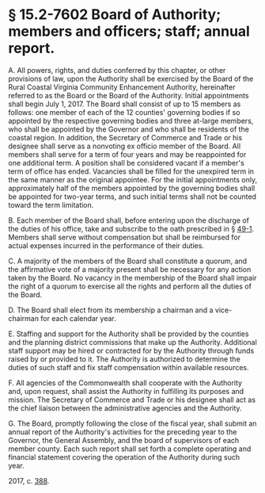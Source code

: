# § 15.2-7602 Board of Authority; members and officers; staff; annual report.

<p>A. All powers, rights, and duties conferred by this chapter, or other provisions of law, upon the Authority shall be exercised by the Board of the Rural Coastal Virginia Community Enhancement Authority, hereinafter referred to as the Board or the Board of the Authority. Initial appointments shall begin July 1, 2017. The Board shall consist of up to 15 members as follows: one member of each of the 12 counties' governing bodies if so appointed by the respective governing bodies and three at-large members, who shall be appointed by the Governor and who shall be residents of the coastal region. In addition, the Secretary of Commerce and Trade or his designee shall serve as a nonvoting ex officio member of the Board. All members shall serve for a term of four years and may be reappointed for one additional term. A position shall be considered vacant if a member's term of office has ended. Vacancies shall be filled for the unexpired term in the same manner as the original appointee. For the initial appointments only, approximately half of the members appointed by the governing bodies shall be appointed for two-year terms, and such initial terms shall not be counted toward the term limitation.</p><p>B. Each member of the Board shall, before entering upon the discharge of the duties of his office, take and subscribe to the oath prescribed in § <a href='http://law.lis.virginia.gov/vacode/49-1/'>49-1</a>. Members shall serve without compensation but shall be reimbursed for actual expenses incurred in the performance of their duties.</p><p>C. A majority of the members of the Board shall constitute a quorum, and the affirmative vote of a majority present shall be necessary for any action taken by the Board. No vacancy in the membership of the Board shall impair the right of a quorum to exercise all the rights and perform all the duties of the Board.</p><p>D. The Board shall elect from its membership a chairman and a vice-chairman for each calendar year.</p><p>E. Staffing and support for the Authority shall be provided by the counties and the planning district commissions that make up the Authority. Additional staff support may be hired or contracted for by the Authority through funds raised by or provided to it. The Authority is authorized to determine the duties of such staff and fix staff compensation within available resources.</p><p>F. All agencies of the Commonwealth shall cooperate with the Authority and, upon request, shall assist the Authority in fulfilling its purposes and mission. The Secretary of Commerce and Trade or his designee shall act as the chief liaison between the administrative agencies and the Authority.</p><p>G. The Board, promptly following the close of the fiscal year, shall submit an annual report of the Authority's activities for the preceding year to the Governor, the General Assembly, and the board of supervisors of each member county. Each such report shall set forth a complete operating and financial statement covering the operation of the Authority during such year.</p><p>2017, c. <a href='http://lis.virginia.gov/cgi-bin/legp604.exe?171+ful+CHAP0388'>388</a>.</p>